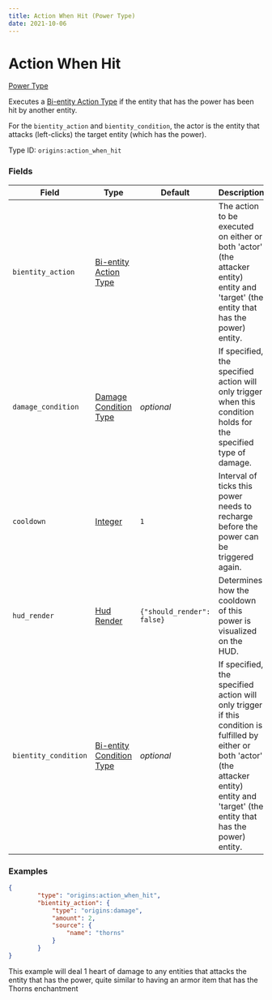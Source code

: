 ```yaml
---
title: Action When Hit (Power Type)
date: 2021-10-06
---
```


# Action When Hit

[Power Type](../power_types.md)

Executes a [Bi-entity Action Type](../bientity_action_types.md) if the entity that has the power has been hit by another entity.

For the `bientity_action` and `bientity_condition`, the actor is the entity that attacks (left-clicks) the target entity (which has the power).

Type ID: `origins:action_when_hit`


### Fields

Field | Type | Default | Description
------|------|---------|-------------
`bientity_action` | [Bi-entity Action Type](../bientity_action_types.md) | | The action to be executed on either or both 'actor' (the attacker entity) entity and 'target' (the entity that has the power) entity.
`damage_condition` | [Damage Condition Type](../damage_condition_types.md) | _optional_ | If specified, the specified action will only trigger when this condition holds for the specified type of damage.
`cooldown` | [Integer](../data_types/integer.md) | `1` | Interval of ticks this power needs to recharge before the power can be triggered again.
`hud_render`| [Hud Render](../data_types/hud_render.md) | `{"should_render": false}` | Determines how the cooldown of this power is visualized on the HUD.
`bientity_condition` | [Bi-entity Condition Type](../bientity_condition_types.md) | _optional_ | If specified, the specified action will only trigger if this condition is fulfilled by either or both 'actor' (the attacker entity) entity and 'target' (the entity that has the power) entity.


### Examples

```json
{
        "type": "origins:action_when_hit",
        "bientity_action": {
            "type": "origins:damage",
            "amount": 2,
            "source": {
                "name": "thorns"
            }
        }
}
```

This example will deal 1 heart of damage to any entities that attacks the entity that has the power, quite similar to having an armor item that has the Thorns enchantment
